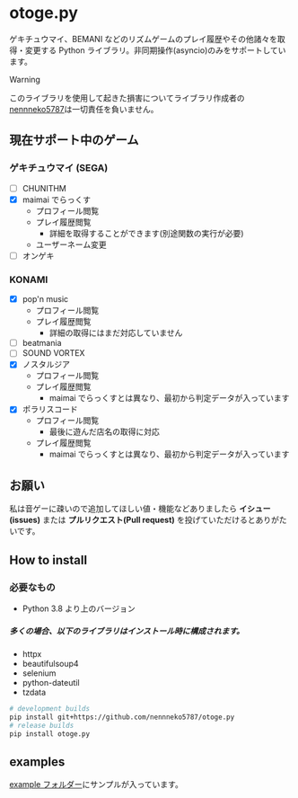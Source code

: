 # otoge.py

ゲキチュウマイ、BEMANI などのリズムゲームのプレイ履歴やその他諸々を取得・変更する Python ライブラリ。非同期操作(asyncio)のみをサポートしています。

> [!Warning]
> このライブラリを使用して起きた損害についてライブラリ作成者の[nennneko5787](https://x.com/Fng1Bot)は一切責任を負いません。

## 現在サポート中のゲーム

### ゲキチュウマイ (SEGA)

- [ ] CHUNITHM
- [x] maimai でらっくす
  - プロフィール閲覧
  - プレイ履歴閲覧
    - 詳細を取得することができます(別途関数の実行が必要)
  - ユーザーネーム変更
- [ ] オンゲキ

### KONAMI

- [x] pop'n music
  - プロフィール閲覧
  - プレイ履歴閲覧
    - 詳細の取得にはまだ対応していません
- [ ] beatmania
- [ ] SOUND VORTEX
- [x] ノスタルジア
  - プロフィール閲覧
  - プレイ履歴閲覧
    - maimai でらっくすとは異なり、最初から判定データが入っています
- [x] ポラリスコード
  - プロフィール閲覧
    - 最後に遊んだ店名の取得に対応
  - プレイ履歴閲覧
    - maimai でらっくすとは異なり、最初から判定データが入っています

## お願い

私は音ゲーに疎いので追加してほしい値・機能などありましたら **イシュー(issues)** または **プルリクエスト(Pull request)** を投げていただけるとありがたいです。

## How to install

### 必要なもの

- Python 3.8 より上のバージョン

##### 多くの場合、以下のライブラリはインストール時に構成されます。

- httpx
- beautifulsoup4
- selenium
- python-dateutil
- tzdata

```bash
# development builds
pip install git+https://github.com/nennneko5787/otoge.py
# release builds
pip install otoge.py
```

## examples

[example フォルダー](/example)にサンプルが入っています。
